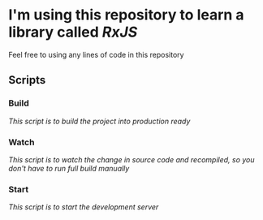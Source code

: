 # I'm using this repository to learn a library called _RxJS_

Feel free to using any lines of code in this repository

## Scripts

### Build

_This script is to build the project into production ready_

### Watch

_This script is to watch the change in source code and recompiled, so you don't have to run full build manually_

### Start

_This script is to start the development server_
